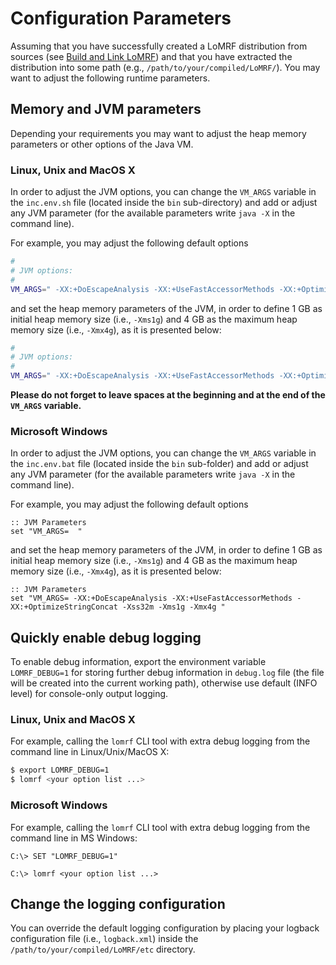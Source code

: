 # Configuration Parameters

Assuming that you have successfully created a LoMRF distribution from sources (see [Build and Link LoMRF](7_1_build_and_link_lomrf.md))
and that you have extracted the distribution into some path (e.g., `/path/to/your/compiled/LoMRF/`). You may want to
adjust the following runtime parameters.


## Memory and JVM parameters

Depending your requirements you may want to adjust the heap memory parameters or other options of the Java VM.

### Linux, Unix and MacOS X

In order to adjust the JVM options, you can change the  `VM_ARGS` variable in the `inc.env.sh` file (located inside the `bin`
sub-directory) and add or adjust any JVM parameter (for the available parameters write `java -X` in the command line).

For example, you may adjust the following default options

```bash
#
# JVM options:
#
VM_ARGS=" -XX:+DoEscapeAnalysis -XX:+UseFastAccessorMethods -XX:+OptimizeStringConcat -Xss32m "
```

and set the heap memory parameters of the JVM, in order to define 1 GB as initial heap memory size (i.e., `-Xms1g`) and
4 GB as the maximum heap memory size (i.e., `-Xmx4g`), as it is presented below:

```bash
#
# JVM options:
#
VM_ARGS=" -XX:+DoEscapeAnalysis -XX:+UseFastAccessorMethods -XX:+OptimizeStringConcat -Xss32m -Xms1g -Xmx4g "
```

**Please do not forget to leave spaces at the beginning and at the end of the `VM_ARGS` variable.**

### Microsoft Windows

In order to adjust the JVM options, you can change the `VM_ARGS` variable in the `inc.env.bat` file (located inside the `bin`
sub-folder) and add or adjust any JVM parameter (for the available parameters write `java -X` in the command line).

For example, you may adjust the following default options

```lang-none
:: JVM Parameters
set "VM_ARGS=  "
```
and set the heap memory parameters of the JVM, in order to define 1 GB as initial heap memory size (i.e., `-Xms1g`) and
4 GB as the maximum heap memory size (i.e., `-Xmx4g`), as it is presented below:

```lang-none
:: JVM Parameters
set "VM_ARGS= -XX:+DoEscapeAnalysis -XX:+UseFastAccessorMethods -XX:+OptimizeStringConcat -Xss32m -Xms1g -Xmx4g "
```


## Quickly enable debug logging

To enable debug information, export the environment variable `LOMRF_DEBUG=1` for storing further debug information in
`debug.log` file (the file will be created into the current working path), otherwise use default (INFO level) for
console-only output logging.

### Linux, Unix and MacOS X

For example, calling the `lomrf` CLI tool with extra debug logging from the command line in Linux/Unix/MacOS X:

```bash
$ export LOMRF_DEBUG=1
$ lomrf <your option list ...>
```

### Microsoft Windows

For example, calling the `lomrf` CLI tool with extra debug logging from the command line in MS Windows:

```
C:\> SET "LOMRF_DEBUG=1"

C:\> lomrf <your option list ...>
```

## Change the logging configuration

You can override the default logging configuration by placing your logback configuration file (i.e., `logback.xml`)
inside the `/path/to/your/compiled/LoMRF/etc` directory.
